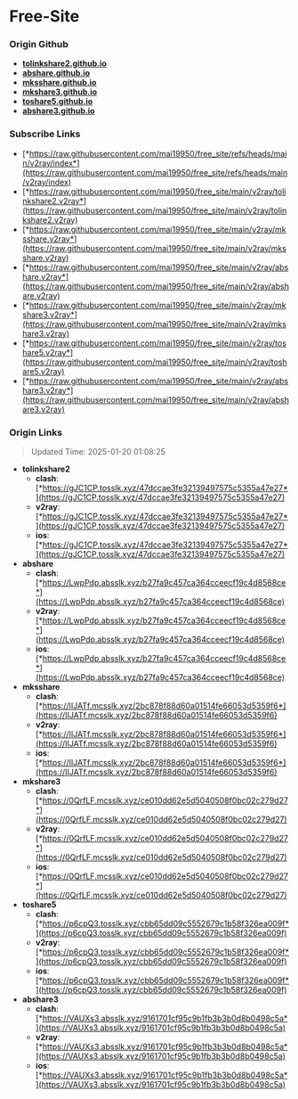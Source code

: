 # Free-Site

### Origin Github

- [**tolinkshare2.github.io**](https://github.com/tolinkshare2/tolinkshare2.github.io)
- [**abshare.github.io**](https://github.com/abshare/abshare.github.io)
- [**mksshare.github.io**](https://github.com/mksshare/mksshare.github.io)
- [**mkshare3.github.io**](https://github.com/mkshare3/mkshare3.github.io)
- [**toshare5.github.io**](https://github.com/toshare5/toshare5.github.io)
- [**abshare3.github.io**](https://github.com/abshare3/abshare3.github.io)

### Subscribe Links

- [*https://raw.githubusercontent.com/mai19950/free_site/refs/heads/main/v2ray/index*](https://raw.githubusercontent.com/mai19950/free_site/refs/heads/main/v2ray/index)
- [*https://raw.githubusercontent.com/mai19950/free_site/main/v2ray/tolinkshare2.v2ray*](https://raw.githubusercontent.com/mai19950/free_site/main/v2ray/tolinkshare2.v2ray)
- [*https://raw.githubusercontent.com/mai19950/free_site/main/v2ray/mksshare.v2ray*](https://raw.githubusercontent.com/mai19950/free_site/main/v2ray/mksshare.v2ray)
- [*https://raw.githubusercontent.com/mai19950/free_site/main/v2ray/abshare.v2ray*](https://raw.githubusercontent.com/mai19950/free_site/main/v2ray/abshare.v2ray)
- [*https://raw.githubusercontent.com/mai19950/free_site/main/v2ray/mkshare3.v2ray*](https://raw.githubusercontent.com/mai19950/free_site/main/v2ray/mkshare3.v2ray)
- [*https://raw.githubusercontent.com/mai19950/free_site/main/v2ray/toshare5.v2ray*](https://raw.githubusercontent.com/mai19950/free_site/main/v2ray/toshare5.v2ray)
- [*https://raw.githubusercontent.com/mai19950/free_site/main/v2ray/abshare3.v2ray*](https://raw.githubusercontent.com/mai19950/free_site/main/v2ray/abshare3.v2ray)

### Origin Links

> Updated Time: 2025-01-20 01:08:25

- **tolinkshare2**
  - **clash**: [*https://gJC1CP.tosslk.xyz/47dccae3fe32139497575c5355a47e27*](https://gJC1CP.tosslk.xyz/47dccae3fe32139497575c5355a47e27)
  - **v2ray**: [*https://gJC1CP.tosslk.xyz/47dccae3fe32139497575c5355a47e27*](https://gJC1CP.tosslk.xyz/47dccae3fe32139497575c5355a47e27)
  - **ios**: [*https://gJC1CP.tosslk.xyz/47dccae3fe32139497575c5355a47e27*](https://gJC1CP.tosslk.xyz/47dccae3fe32139497575c5355a47e27)
- **abshare**
  - **clash**: [*https://LwpPdp.absslk.xyz/b27fa9c457ca364cceecf19c4d8568ce*](https://LwpPdp.absslk.xyz/b27fa9c457ca364cceecf19c4d8568ce)
  - **v2ray**: [*https://LwpPdp.absslk.xyz/b27fa9c457ca364cceecf19c4d8568ce*](https://LwpPdp.absslk.xyz/b27fa9c457ca364cceecf19c4d8568ce)
  - **ios**: [*https://LwpPdp.absslk.xyz/b27fa9c457ca364cceecf19c4d8568ce*](https://LwpPdp.absslk.xyz/b27fa9c457ca364cceecf19c4d8568ce)
- **mksshare**
  - **clash**: [*https://IIJATf.mcsslk.xyz/2bc878f88d60a01514fe66053d5359f6*](https://IIJATf.mcsslk.xyz/2bc878f88d60a01514fe66053d5359f6)
  - **v2ray**: [*https://IIJATf.mcsslk.xyz/2bc878f88d60a01514fe66053d5359f6*](https://IIJATf.mcsslk.xyz/2bc878f88d60a01514fe66053d5359f6)
  - **ios**: [*https://IIJATf.mcsslk.xyz/2bc878f88d60a01514fe66053d5359f6*](https://IIJATf.mcsslk.xyz/2bc878f88d60a01514fe66053d5359f6)
- **mkshare3**
  - **clash**: [*https://0QrfLF.mcsslk.xyz/ce010dd62e5d5040508f0bc02c279d27*](https://0QrfLF.mcsslk.xyz/ce010dd62e5d5040508f0bc02c279d27)
  - **v2ray**: [*https://0QrfLF.mcsslk.xyz/ce010dd62e5d5040508f0bc02c279d27*](https://0QrfLF.mcsslk.xyz/ce010dd62e5d5040508f0bc02c279d27)
  - **ios**: [*https://0QrfLF.mcsslk.xyz/ce010dd62e5d5040508f0bc02c279d27*](https://0QrfLF.mcsslk.xyz/ce010dd62e5d5040508f0bc02c279d27)
- **toshare5**
  - **clash**: [*https://p6cpQ3.tosslk.xyz/cbb65dd09c5552679c1b58f326ea009f*](https://p6cpQ3.tosslk.xyz/cbb65dd09c5552679c1b58f326ea009f)
  - **v2ray**: [*https://p6cpQ3.tosslk.xyz/cbb65dd09c5552679c1b58f326ea009f*](https://p6cpQ3.tosslk.xyz/cbb65dd09c5552679c1b58f326ea009f)
  - **ios**: [*https://p6cpQ3.tosslk.xyz/cbb65dd09c5552679c1b58f326ea009f*](https://p6cpQ3.tosslk.xyz/cbb65dd09c5552679c1b58f326ea009f)
- **abshare3**
  - **clash**: [*https://VAUXs3.absslk.xyz/9161701cf95c9b1fb3b3b0d8b0498c5a*](https://VAUXs3.absslk.xyz/9161701cf95c9b1fb3b3b0d8b0498c5a)
  - **v2ray**: [*https://VAUXs3.absslk.xyz/9161701cf95c9b1fb3b3b0d8b0498c5a*](https://VAUXs3.absslk.xyz/9161701cf95c9b1fb3b3b0d8b0498c5a)
  - **ios**: [*https://VAUXs3.absslk.xyz/9161701cf95c9b1fb3b3b0d8b0498c5a*](https://VAUXs3.absslk.xyz/9161701cf95c9b1fb3b3b0d8b0498c5a)
